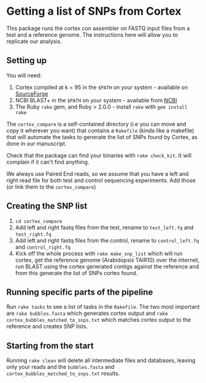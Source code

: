 # Getting a list of SNPs from Cortex

This package runs the cortex con assembler on FASTQ input files from a test and a reference genome. The instructions here will allow you to replicate our analysis. 

## Setting up

You will need:

1. Cortex compiled at k = 95 in the `$PATH` on your system - available on [SourceForge](http://sourceforge.net/projects/cortexassembler/files/cortex_con/cortex_con_beta_0.04c.zip/download)
2. NCBI BLAST+ in the `$PATH` on your system - available from [NCBI](http://blast.ncbi.nlm.nih.gov/Blast.cgi?PAGE_TYPE=BlastDocs&DOC_TYPE=Download)
3. The Ruby `rake` gem, and Ruby > 2.0.0 - install `rake` with `gem install rake`



The `cortex_compare` is a self-contained directory (i.e you can move and copy it wherever you want) that contains a `Rakefile` (kinda like a makefile) that will automate the tasks to generate the list of SNPs found by Cortex, as done in our manuscript. 

Check that the package can find your binaries with `rake check_kit`. It will complain if it can't find anything.

We always use Paired End reads, so we assume that you have a left and right read file for both test and control sequencing experiments. Add those (or link them to the `cortex_compare`)

## Creating the SNP list
1. `cd cortex_compare`
2. Add left and right fastq files from the test, rename to `test_left.fq` and `test_right.fq`
3. Add left and right fastq files from the control, rename to `control_left.fq` and `control_right.fq` 
4. Kick off the whole process with `rake make_snp_list` which will run cortex, get the reference genome (Arabidopsis TAIR10) over the internet, run BLAST using the cortex generated contigs against the reference and from this generate the list of SNPs cortex found.

## Running specific parts of the pipeline
Run `rake tasks` to see a list of tasks in the `Rakefile`. The two most important are `rake bubbles.fasta` which generates cortex output and `rake cortex_bubbles_matched_to_snps.txt` which matches cortex output to the reference and creates SNP lists.

## Starting from the start
Running `rake clean` will delete all intermediate files and databases, leaving only your reads and the `bubbles.fasta` and `cortex_bubbles_matched_to_snps.txt` results. 

